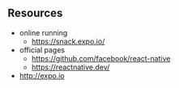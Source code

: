 ## Resources

* online running
    * https://snack.expo.io/
* official pages
    * https://github.com/facebook/react-native
    * https://reactnative.dev/
* http://expo.io


